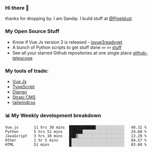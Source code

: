 ### Hi there 👋

thanks for dropping by.
I am Sandip. I build stuff at [@Pixeldust](github.com/pixeldust-in/)

###  **My Open Source Stuff**

 - Know if Vue Js version 3 is released -  [isvue3readyyet](https://github.com/sandiprb/isvue3readyyet)
 - A bunch of Python scripts to get stuff done 💤 💤 [stuff](https://github.com/sandiprb/stuff)
 - See all your starred Github repositories at one single place [github-telescope](https://github.com/sandiprb/github-telescope)



###  **My tools of trade:**
 - [Vue Js](https://github.com/vuejs/vue/)
 - [TypeScript](https://github.com/microsoft/TypeScript)
 - [Django](github.com/django/django)
 - [Strapi CMS](github.com/strapi/strapi)
 - [tailwindcss](https://github.com/tailwindlabs/tailwindcss)


###  📊 **My Weekly development breakdown**
<!--START_SECTION:waka-->
```text
Vue.js       11 hrs 30 mins  ████████████░░░░░░░░░░░░░   48.32 % 
Python       5 hrs 51 mins   ██████░░░░░░░░░░░░░░░░░░░   24.60 % 
JavaScript   3 hrs 10 mins   ███▒░░░░░░░░░░░░░░░░░░░░░   13.29 % 
Other        1 hr 5 mins     █░░░░░░░░░░░░░░░░░░░░░░░░   04.57 % 
HTML         51 mins         █░░░░░░░░░░░░░░░░░░░░░░░░   03.60 % 
```
<!--END_SECTION:waka-->
